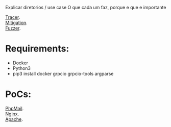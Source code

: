 Explicar diretorios / use case
O que cada um faz, porque e que e importante

[Tracer](https://github.com/0xSmiley/Runtime/blob/master/Tracer/README.md). <br/>
[Mitigation](https://github.com/0xSmiley/Runtime/blob/master/Mitigation/README.md). <br/>
[Fuzzer](https://github.com/0xSmiley/Runtime/blob/master/Fuzzer/README.md). <br/>


# Requirements:  <br/>
* Docker
* Python3 
* pip3 install docker grpcio grpcio-tools argparse



# PoCs:  <br/>

[PhpMail](https://github.com/0xSmiley/Runtime/blob/master/PoC/PhpMail/README.md). <br/>
[Nginx](https://github.com/0xSmiley/Runtime/blob/master/PoC/Nginx/README.md). <br/>
[Apache](https://github.com/0xSmiley/Runtime/blob/master/PoC/ApacheTomcat/README.md). <br/>
